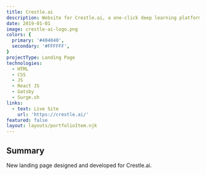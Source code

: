 ```yaml
---
title: Crestle.ai
description: Website for Crestle.ai, a one-click deep learning platform.
date: 2019-01-01
image: crestle-ai-logo.png
colors: {
  primary: '#404040',
  secondary: '#FFFFFF',
}
projectType: Landing Page
technologies:
  - HTML
  - CSS
  - JS
  - React JS
  - Gatsby
  - Surge.sh
links:
  - text: Live Site
    url: 'https://crestle.ai/'
featured: false
layout: layouts/portfolioItem.njk
---
```


## Summary
New landing page designed and developed for Crestle.ai.
